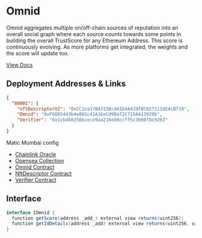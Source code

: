 # Omnid

Omnid aggregates multiple on/off-chain sources of reputation into an overall social graph where each source counts towards some points in building the overall TrustScore for any Ethereum Address. This score is continuously evolving. As more platforms get integrated, the weights and the score will update too.

[View Docs](https://docs.theconvo.space/docs/Convo-API/omnid)

## Deployment Addresses & Links

```json
{
  "80001": {
    "nftDescriptorV2": "0xCC1ca17B4315Bcd41D4A439f8C657111dE4cBf19",
    "Omnid": "0xF66D5443b4e881c41A16eCd9Ba72C715A413929b",
    "Verifier": "0x1cb460256bcece9aa216e80ccff5c3b98f8c9263"
  }
}
```

Matic Mumbai config
- [Chainlink Oracle](https://market.link/jobs/4002bb77-a1c0-4dcc-8480-9130fa7bb26f)
- [Opensea Collection](https://testnets.opensea.io/collection/omnid-6ubai8ssfu)
- [Omnid Contract](https://mumbai.polygonscan.com/address/0xF66D5443b4e881c41A16eCd9Ba72C715A413929b)
- [NftDescriptor Contract](https://mumbai.polygonscan.com/address/0xCC1ca17B4315Bcd41D4A439f8C657111dE4cBf19)
- [Verifier Contract](https://mumbai.polygonscan.com/address/0x1cb460256bcece9aa216e80ccff5c3b98f8c9263)




## Interface
```csharp
interface IOmnid {
  function getScore(address _add_) external view returns(uint256);
  function getIdDetails(address _add) external view returns(uint256, uint256, uint256, bytes32);
}
```
